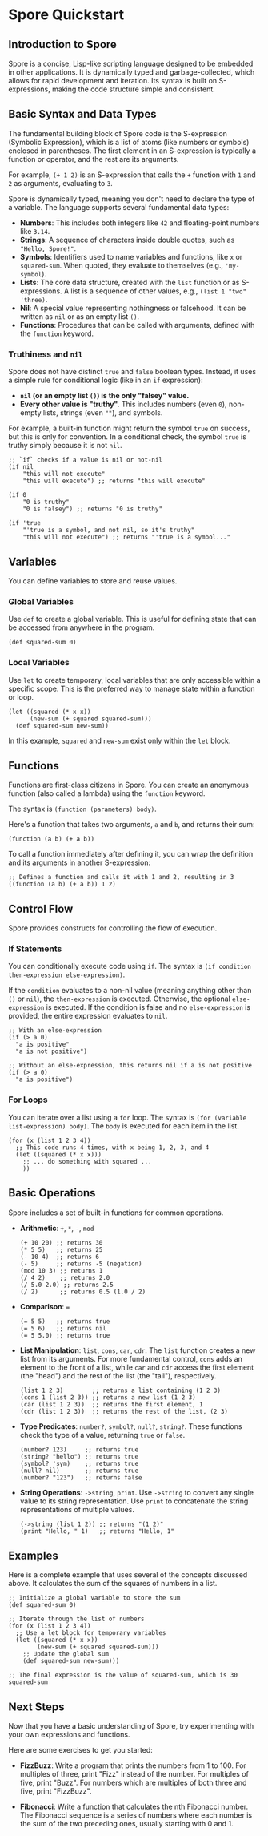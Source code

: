 # Spore Quickstart

## Introduction to Spore

Spore is a concise, Lisp-like scripting language designed to be embedded in other applications. It is dynamically typed and garbage-collected, which allows for rapid development and iteration. Its syntax is built on S-expressions, making the code structure simple and consistent.

## Basic Syntax and Data Types

The fundamental building block of Spore code is the S-expression (Symbolic Expression), which is a list of atoms (like numbers or symbols) enclosed in parentheses. The first element in an S-expression is typically a function or operator, and the rest are its arguments.

For example, `(+ 1 2)` is an S-expression that calls the `+` function with `1` and `2` as arguments, evaluating to `3`.

Spore is dynamically typed, meaning you don't need to declare the type of a variable. The language supports several fundamental data types:

-   **Numbers**: This includes both integers like `42` and floating-point numbers like `3.14`.
-   **Strings**: A sequence of characters inside double quotes, such as `"Hello, Spore!"`.
-   **Symbols**: Identifiers used to name variables and functions, like `x` or `squared-sum`. When quoted, they evaluate to themselves (e.g., `'my-symbol`).
-   **Lists**: The core data structure, created with the `list` function or as S-expressions. A list is a sequence of other values, e.g., `(list 1 "two" 'three)`.
-   **Nil**: A special value representing nothingness or falsehood. It can be written as `nil` or as an empty list `()`.
-   **Functions**: Procedures that can be called with arguments, defined with the `function` keyword.

### Truthiness and `nil`

Spore does not have distinct `true` and `false` boolean types. Instead, it uses a simple rule for conditional logic (like in an `if` expression):

-   **`nil` (or an empty list `()`) is the only "falsey" value.**
-   **Every other value is "truthy".** This includes numbers (even `0`), non-empty lists, strings (even `""`), and symbols.

For example, a built-in function might return the symbol `true` on success, but this is only for convention. In a conditional check, the symbol `true` is truthy simply because it is not `nil`.

```spore
;; `if` checks if a value is nil or not-nil
(if nil
    "this will not execute"
    "this will execute") ;; returns "this will execute"

(if 0
    "0 is truthy"
    "0 is falsey") ;; returns "0 is truthy"

(if 'true
    "'true is a symbol, and not nil, so it's truthy"
    "this will not execute") ;; returns "'true is a symbol..."
```

## Variables

You can define variables to store and reuse values.

### Global Variables

Use `def` to create a global variable. This is useful for defining state that can be accessed from anywhere in the program.

```spore
(def squared-sum 0)
```

### Local Variables

Use `let` to create temporary, local variables that are only accessible within a specific scope. This is the preferred way to manage state within a function or loop.

```spore
(let ((squared (* x x))
      (new-sum (+ squared squared-sum)))
  (def squared-sum new-sum))
```
In this example, `squared` and `new-sum` exist only within the `let` block.

## Functions

Functions are first-class citizens in Spore. You can create an anonymous function (also called a lambda) using the `function` keyword.

The syntax is `(function (parameters) body)`.

Here's a function that takes two arguments, `a` and `b`, and returns their sum:

```spore
(function (a b) (+ a b))
```

To call a function immediately after defining it, you can wrap the definition and its arguments in another S-expression:

```spore
;; Defines a function and calls it with 1 and 2, resulting in 3
((function (a b) (+ a b)) 1 2)
```

## Control Flow

Spore provides constructs for controlling the flow of execution.

### If Statements

You can conditionally execute code using `if`. The syntax is `(if condition then-expression else-expression)`.

If the `condition` evaluates to a non-nil value (meaning anything other than `()` or `nil`), the `then-expression` is executed. Otherwise, the optional `else-expression` is executed. If the condition is false and no `else-expression` is provided, the entire expression evaluates to `nil`.

```spore
;; With an else-expression
(if (> a 0)
  "a is positive"
  "a is not positive")

;; Without an else-expression, this returns nil if a is not positive
(if (> a 0)
  "a is positive")
```

### For Loops

You can iterate over a list using a `for` loop. The syntax is `(for (variable list-expression) body)`. The `body` is executed for each item in the list.

```spore
(for (x (list 1 2 3 4))
  ;; This code runs 4 times, with x being 1, 2, 3, and 4
  (let ((squared (* x x)))
    ;; ... do something with squared ...
    ))
```

## Basic Operations

Spore includes a set of built-in functions for common operations.

-   **Arithmetic**: `+`, `*`, `-`, `mod`
    ```spore
    (+ 10 20) ;; returns 30
    (* 5 5)   ;; returns 25
    (- 10 4)  ;; returns 6
    (- 5)     ;; returns -5 (negation)
    (mod 10 3) ;; returns 1
    (/ 4 2)    ;; returns 2.0
    (/ 5.0 2.0) ;; returns 2.5
    (/ 2)      ;; returns 0.5 (1.0 / 2)
    ```

-   **Comparison**: `=`
    ```spore
    (= 5 5)   ;; returns true
    (= 5 6)   ;; returns nil
    (= 5 5.0) ;; returns true
    ```

-   **List Manipulation**: `list`, `cons`, `car`, `cdr`. The `list` function creates a new list from its arguments. For more fundamental control, `cons` adds an element to the front of a list, while `car` and `cdr` access the first element (the "head") and the rest of the list (the "tail"), respectively.
    ```spore
    (list 1 2 3)        ;; returns a list containing (1 2 3)
    (cons 1 (list 2 3)) ;; returns a new list (1 2 3)
    (car (list 1 2 3))  ;; returns the first element, 1
    (cdr (list 1 2 3))  ;; returns the rest of the list, (2 3)
    ```

-   **Type Predicates**: `number?`, `symbol?`, `null?`, `string?`. These functions check the type of a value, returning `true` or `false`.
    ```spore
    (number? 123)     ;; returns true
    (string? "hello") ;; returns true
    (symbol? 'sym)    ;; returns true
    (null? nil)       ;; returns true
    (number? "123")   ;; returns false
    ```

-   **String Operations**: `->string`, `print`. Use `->string` to convert any single value to its string representation. Use `print` to concatenate the string representations of multiple values.
    ```spore
    (->string (list 1 2)) ;; returns "(1 2)"
    (print "Hello, " 1)   ;; returns "Hello, 1"
    ```

## Examples

Here is a complete example that uses several of the concepts discussed above. It calculates the sum of the squares of numbers in a list.

```spore
;; Initialize a global variable to store the sum
(def squared-sum 0)

;; Iterate through the list of numbers
(for (x (list 1 2 3 4))
  ;; Use a let block for temporary variables
  (let ((squared (* x x))
        (new-sum (+ squared squared-sum)))
    ;; Update the global sum
    (def squared-sum new-sum)))

;; The final expression is the value of squared-sum, which is 30
squared-sum
```

## Next Steps

Now that you have a basic understanding of Spore, try experimenting with your own expressions and functions.

Here are some exercises to get you started:

-   **FizzBuzz**: Write a program that prints the numbers from 1 to 100. For multiples of three, print "Fizz" instead of the number. For multiples of five, print "Buzz". For numbers which are multiples of both three and five, print "FizzBuzz".

-   **Fibonacci**: Write a function that calculates the nth Fibonacci number. The Fibonacci sequence is a series of numbers where each number is the sum of the two preceding ones, usually starting with 0 and 1.
